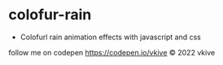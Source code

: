 # colofur-rain

* Colofurl rain animation effects with javascript and css

follow me on codepen https://codepen.io/vkive © 2022 vkive
